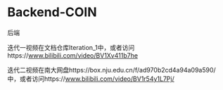 # Backend-COIN

后端

迭代一视频在文档仓库Iteration_1中，或者访问https://www.bilibili.com/video/BV1Xv411b7he

迭代二视频在南大网盘https://box.nju.edu.cn/f/ad970b2cd4a94a09a590/ 中，或者访问https://www.bilibili.com/video/BV1r54y1L7Pj/